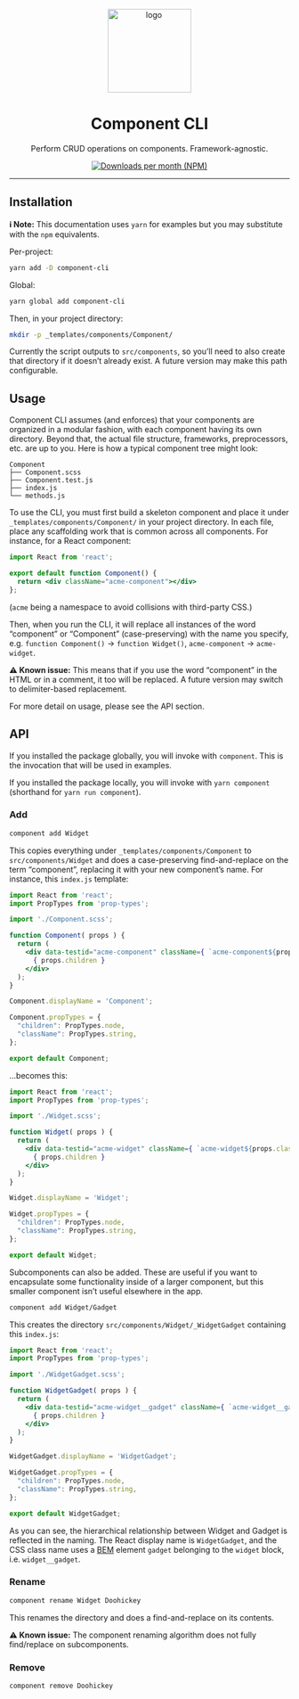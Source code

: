 <p align="center"><img src="https://raw.githubusercontent.com/hguiney/component-cli/master/component-cli.svg?sanitize=true" width="150" alt="logo" /></p>

<h1 align="center">Component CLI</h1>

<p align="center">Perform CRUD operations on components. Framework-agnostic.</p>

<p align="center"><a href="https://www.npmjs.com/package/@hughx/component-cli"><img src="https://img.shields.io/npm/dm/@hughx/component-cli.svg" alt="Downloads per month (NPM)"></a></p>

----

## Installation

<b>ℹ Note:</b> This documentation uses `yarn` for examples but you may substitute with the `npm` equivalents.

Per-project:

```zsh
yarn add -D component-cli
```

Global:

```zsh
yarn global add component-cli
```

Then, in your project directory:

```zsh
mkdir -p _templates/components/Component/
```

Currently the script outputs to `src/components`, so you’ll need to also create that directory if it doesn’t already exist. A future version may make this path configurable.

## Usage

Component CLI assumes (and enforces) that your components are organized in a modular fashion, with each component having its own directory. Beyond that, the actual file structure, frameworks, preprocessors, etc. are up to you. Here is how a typical component tree might look:

```
Component
├── Component.scss
├── Component.test.js
├── index.js
└── methods.js
```

To use the CLI, you must first build a skeleton component and place it under `_templates/components/Component/` in your project directory. In each file, place any scaffolding work that is common across all components. For instance, for a React component:

```jsx
import React from 'react';

export default function Component() {
  return <div className="acme-component"></div>
};
```

(`acme` being a namespace to avoid collisions with third-party CSS.)

Then, when you run the CLI, it will replace all instances of the word “component” or “Component” (case-preserving) with the name you specify, e.g. `function Component()` → `function Widget()`, `acme-component` → `acme-widget`.

<b>⚠️ Known issue:</b> This means that if you use the word “component” in the HTML or in a comment, it too will be replaced. A future version may switch to delimiter-based replacement.

For more detail on usage, please see the API section.

## API

If you installed the package globally, you will invoke with `component`. This is the invocation that will be used in examples.

If you installed the package locally, you will invoke with `yarn component` (shorthand for `yarn run component`).

### Add

```bash
component add Widget
```

This copies everything under `_templates/components/Component` to `src/components/Widget` and does a case-preserving find-and-replace on the term “component”, replacing it with your new component’s name. For instance, this `index.js` template:

```jsx
import React from 'react';
import PropTypes from 'prop-types';

import './Component.scss';

function Component( props ) {
  return (
    <div data-testid="acme-component" className={ `acme-component${props.className ? ` ${props.className}` : ''}` }>
      { props.children }
    </div>
  );
}

Component.displayName = 'Component';

Component.propTypes = {
  "children": PropTypes.node,
  "className": PropTypes.string,
};

export default Component;
```

…becomes this:

```jsx
import React from 'react';
import PropTypes from 'prop-types';

import './Widget.scss';

function Widget( props ) {
  return (
    <div data-testid="acme-widget" className={ `acme-widget${props.className ? ` ${props.className}` : ''}` }>
      { props.children }
    </div>
  );
}

Widget.displayName = 'Widget';

Widget.propTypes = {
  "children": PropTypes.node,
  "className": PropTypes.string,
};

export default Widget;
```

Subcomponents can also be added. These are useful if you want to encapsulate some functionality inside of a larger component, but this smaller component isn’t useful elsewhere in the app.

```bash
component add Widget/Gadget
```

This creates the directory `src/components/Widget/_WidgetGadget` containing this `index.js`:

```jsx
import React from 'react';
import PropTypes from 'prop-types';

import './WidgetGadget.scss';

function WidgetGadget( props ) {
  return (
    <div data-testid="acme-widget__gadget" className={ `acme-widget__gadget${props.className ? ` ${props.className}` : ''}` }>
      { props.children }
    </div>
  );
}

WidgetGadget.displayName = 'WidgetGadget';

WidgetGadget.propTypes = {
  "children": PropTypes.node,
  "className": PropTypes.string,
};

export default WidgetGadget;
```

As you can see, the hierarchical relationship between Widget and Gadget is reflected in the naming. The React display name is `WidgetGadget`, and the CSS class name uses a [BEM](http://getbem.com/) element `gadget` belonging to the `widget` block, i.e. `widget__gadget`.

### Rename

```bash
component rename Widget Doohickey
```

This renames the directory and does a find-and-replace on its contents.

<b>⚠️ Known issue:</b> The component renaming algorithm does not fully find/replace on subcomponents.

### Remove

```bash
component remove Doohickey
```
